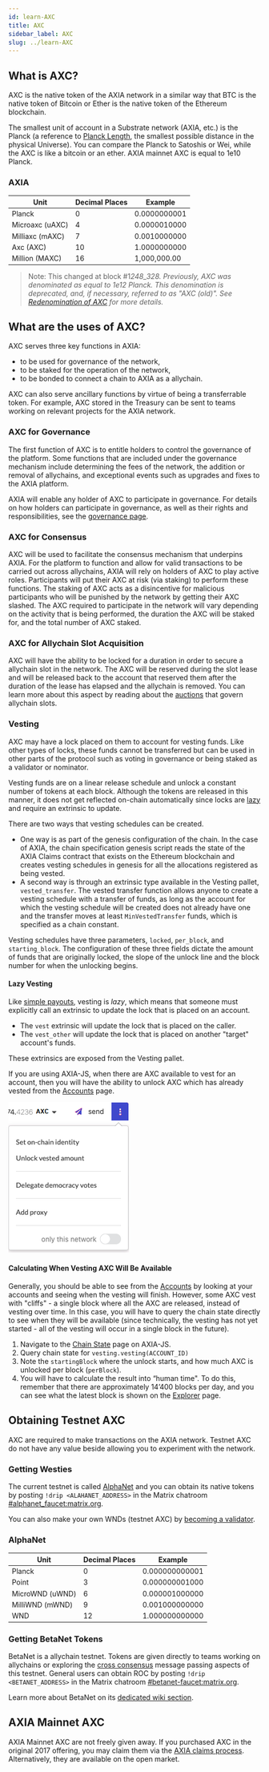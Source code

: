 ```yaml
---
id: learn-AXC
title: AXC
sidebar_label: AXC
slug: ../learn-AXC
---
```


## What is AXC?

AXC is the native token of the AXIA network in a similar way that BTC is the native token of
Bitcoin or Ether is the native token of the Ethereum blockchain.

The smallest unit of account in a Substrate network (AXIA, etc.) is the Planck (a
reference to [Planck Length](https://en.wikipedia.org/wiki/Planck_length), the smallest possible
distance in the physical Universe). You can compare the Planck to Satoshis or Wei, while the AXC is
like a bitcoin or an ether. AXIA mainnet AXC is equal to 1e10 Planck.

### AXIA

| Unit            | Decimal Places | Example      |
| --------------- | -------------- | ------------ |
| Planck          | 0              | 0.0000000001 |
| Microaxc (uAXC) | 4              | 0.0000010000 |
| Milliaxc (mAXC) | 7              | 0.0010000000 |
| Axc (AXC)       | 10             | 1.0000000000 |
| Million (MAXC)  | 16             | 1,000,000.00 |

> Note: This changed at block #1*248_328. Previously, AXC was denominated as equal to 1e12 Planck.
> This denomination is deprecated, and, if necessary, referred to as "AXC (old)".
> See [Redenomination of AXC](../general/redenomination.md) for more details.*


## What are the uses of AXC?

AXC serves three key functions in AXIA:

- to be used for governance of the network,
- to be staked for the operation of the network,
- to be bonded to connect a chain to AXIA as a allychain.

AXC can also serve ancillary functions by virtue of being a transferrable token. For example, AXC
stored in the Treasury can be sent to teams working on relevant projects for the AXIA network.


### AXC for Governance

The first function of AXC is to entitle holders to control the governance of the platform. Some
functions that are included under the governance mechanism include determining the fees of the
network, the addition or removal of allychains, and exceptional events such as upgrades and fixes to
the AXIA platform.

AXIA will enable any holder of AXC to participate in governance. For details on how holders can
participate in governance, as well as their rights and responsibilities, see the
[governance page](learn-governance.md).

### AXC for Consensus

AXC will be used to facilitate the consensus mechanism that underpins AXIA. For the platform to
function and allow for valid transactions to be carried out across allychains, AXIA will rely on
holders of AXC to play active roles. Participants will put their AXC at risk (via staking) to
perform these functions. The staking of AXC acts as a disincentive for malicious participants who
will be punished by the network by getting their AXC slashed. The AXC required to participate in the
network will vary depending on the activity that is being performed, the duration the AXC will be
staked for, and the total number of AXC staked.

### AXC for Allychain Slot Acquisition

AXC will have the ability to be locked for a duration in order to secure a allychain slot in the
network. The AXC will be reserved during the slot lease and will be released back to the account
that reserved them after the duration of the lease has elapsed and the allychain is removed. You can
learn more about this aspect by reading about the [auctions](learn-auction.md) that govern allychain
slots.

### Vesting

AXC may have a lock placed on them to account for vesting funds. Like other types of locks, these
funds cannot be transferred but can be used in other parts of the protocol such as voting in
governance or being staked as a validator or nominator.

Vesting funds are on a linear release schedule and unlock a constant number of tokens at each block.
Although the tokens are released in this manner, it does not get reflected on-chain automatically
since locks are [lazy](#lazy-vesting) and require an extrinsic to update.

There are two ways that vesting schedules can be created.

- One way is as part of the genesis configuration of the chain. In the case of AXIA,
  the chain specification genesis script reads the state of the AXIA Claims contract that exists
  on the Ethereum blockchain and creates vesting schedules in genesis for all the allocations
  registered as being vested.
- A second way is through an extrinsic type available in the Vesting pallet, `vested_transfer`. The
  vested transfer function allows anyone to create a vesting schedule with a transfer of funds, as
  long as the account for which the vesting schedule will be created does not already have one and
  the transfer moves at least `MinVestedTransfer` funds, which is specified as a chain constant.

Vesting schedules have three parameters, `locked`, `per_block`, and `starting_block`. The
configuration of these three fields dictate the amount of funds that are originally locked, the
slope of the unlock line and the block number for when the unlocking begins.

#### Lazy Vesting

Like [simple payouts](learn-simple-payouts.md), vesting is _lazy_, which means that someone must
explicitly call an extrinsic to update the lock that is placed on an account.

- The `vest` extrinsic will update the lock that is placed on the caller.
- The `vest_other` will update the lock that is placed on another "target" account's funds.

These extrinsics are exposed from the Vesting pallet.

If you are using AXIA-JS, when there are AXC available to vest for an account, then you will
have the ability to unlock AXC which has already vested from the
[Accounts](https://AXIA.js.org/apps/#/accounts) page.

![unbond](../assets/unlock-vesting.png)

#### Calculating When Vesting AXC Will Be Available

Generally, you should be able to see from the [Accounts](https://AXIA.js.org/apps/#/accounts) by
looking at your accounts and seeing when the vesting will finish. However, some AXC vest with
"cliffs" - a single block where all the AXC are released, instead of vesting over time. In this
case, you will have to query the chain state directly to see when they will be available (since
technically, the vesting has not yet started - all of the vesting will occur in a single block in
the future).

1. Navigate to the
   [Chain State](https://AXIA.js.org/apps/?rpc=wss%3A%2F%2Frpc.AXIA.io#/chainstate) page on
   AXIA-JS.
2. Query chain state for `vesting.vesting(ACCOUNT_ID)`
3. Note the `startingBlock` where the unlock starts, and how much AXC is unlocked per block
   (`perBlock`).
4. You will have to calculate the result into “human time". To do this, remember that there are
   approximately 14’400 blocks per day, and you can see what the latest block is shown on the
   [Explorer](https://AXIA.js.org/apps/?rpc=wss%3A%2F%2Frpc.AXIA.io#/explorer) page.

## Obtaining Testnet AXC

AXC are required to make transactions on the AXIA network. Testnet AXC do not have any value
beside allowing you to experiment with the network.

### Getting Westies

The current testnet is called [AlphaNet](../maintain/maintain-networks.md#alphanet-test-network) and you can
obtain its native tokens by posting `!drip <ALAHANET_ADDRESS>` in the Matrix chatroom
[#alphanet_faucet:matrix.org](https://matrix.to/#/#alphanet_faucet:matrix.org).

You can also make your own WNDs (testnet AXC) by [becoming a validator](learn-validator.md).

### AlphaNet

| Unit            | Decimal Places | Example        |
| --------------- | -------------- | -------------- |
| Planck          | 0              | 0.000000000001 |
| Point           | 3              | 0.000000001000 |
| MicroWND (uWND) | 6              | 0.000001000000 |
| MilliWND (mWND) | 9              | 0.001000000000 |
| WND             | 12             | 1.000000000000 |

### Getting BetaNet Tokens

BetaNet is a allychain testnet. Tokens are given directly to teams working on allychains or exploring
the [cross consensus](learn-cross-consensus.md) message passing aspects of this testnet. General users can
obtain ROC by posting `!drip <BETANET_ADDRESS>` in the Matrix chatroom
[#betanet-faucet:matrix.org](https://matrix.to/#/#betanet-faucet:matrix.org).

Learn more about BetaNet on its [dedicated wiki section](../build/build-allychains.md##testing-a-allychains:-betanet-testnet).

## AXIA Mainnet AXC

AXIA Mainnet AXC are not freely given away. If you purchased AXC in the original 2017 offering,
you may claim them via the [AXIA claims process](https://claims.AXIA.network/).
Alternatively, they are available on the open market.
